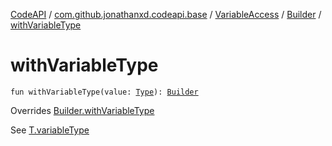 [CodeAPI](../../../index.md) / [com.github.jonathanxd.codeapi.base](../../index.md) / [VariableAccess](../index.md) / [Builder](index.md) / [withVariableType](.)

# withVariableType

`fun withVariableType(value: `[`Type`](http://docs.oracle.com/javase/6/docs/api/java/lang/reflect/Type.html)`): `[`Builder`](index.md)

Overrides [Builder.withVariableType](../../-variable-base/-builder/with-variable-type.md)

See [T.variableType](#)

